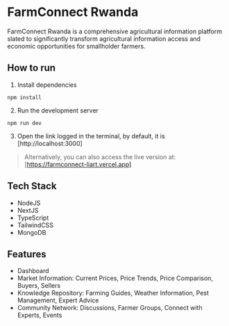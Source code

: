 # FarmConnect Rwanda

FarmConnect Rwanda is a comprehensive agricultural information platform slated to significantly transform agricultural information access and economic opportunities for smallholder farmers.

## How to run

1. Install dependencies

```
npm install
```

2. Run the development server

```
npm run dev
```

3. Open the link logged in the terminal, by default, it is [http://localhost:3000]

> Alternatively, you can also access the live version at: [https://farmconnect-liart.vercel.app]

## Tech Stack

- NodeJS
- NextJS
- TypeScript
- TailwindCSS
- MongoDB

## Features

- Dashboard
- Market Information: Current Prices, Price Trends, Price Comparison, Buyers, Sellers
- Knowledge Repository: Farming Guides, Weather Information, Pest Management, Expert Advice
- Community Network: Discussions, Farmer Groups, Connect with Experts, Events
